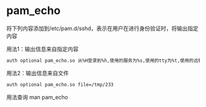 # pam\_echo

将下列内容添加到/etc/pam.d/sshd，表示在用户在进行身份验证时，将输出指定内容

用法1：输出信息来自指定内容

```bash
auth optional pam_echo.so 从%H登录到%h,使用的服务为%s,使用的tty为%t,使用的远程用户是%U,使用的本地用户是%u
```

用法2：输出信息来自文件

```bash
auth optional pam_echo.so file=/tmp/233
```

用法查询 man pam\_echo
